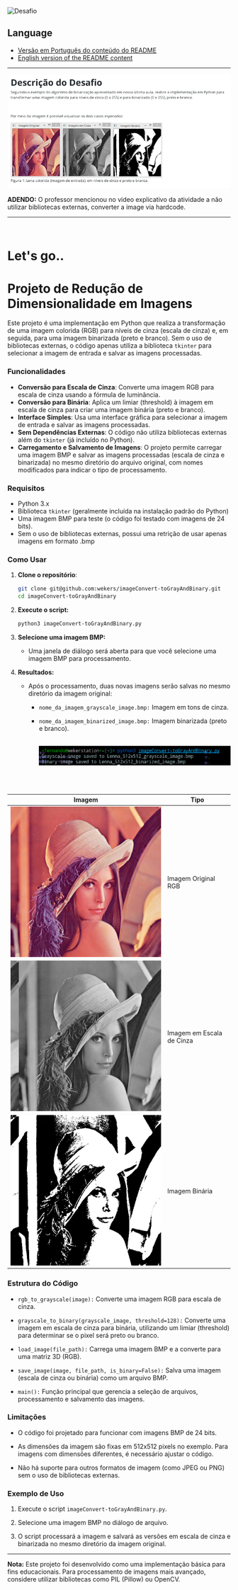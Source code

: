 <p align="left">
  <img src="https://img.shields.io/static/v1?label=Tipo&message=Desafio&color=8257E5&labelColor=000000" alt="Desafio" />
</p>


## Language
- [Versão em Português do conteúdo do README](README.md) <br/>
- [English version of the README content](README.us.md)
---

![Desafio](https://raw.githubusercontent.com/wekers/imageConvert-toGrayAndBinary/refs/heads/main/img/Desafio_Reducao_Img.png)

**ADENDO:** O professor mencionou no video explicativo da atividade a não utilizar bibliotecas externas, converter a image via hardcode.
- - -
<br/>

# Let's go..
# Projeto de Redução de Dimensionalidade em Imagens

Este projeto é uma implementação em Python que realiza a transformação de uma imagem colorida (RGB) para níveis de cinza (escala de cinza) e, em seguida, para uma imagem binarizada (preto e branco). Sem o uso de bibliotecas externas, o código apenas utiliza a biblioteca `tkinter` para selecionar a imagem de entrada e salvar as imagens processadas.

### Funcionalidades

- **Conversão para Escala de Cinza**: Converte uma imagem RGB para escala de cinza usando a fórmula de luminância.
- **Conversão para Binária**: Aplica um limiar (threshold) à imagem em escala de cinza para criar uma imagem binária (preto e branco).
- **Interface Simples**: Usa uma interface gráfica para selecionar a imagem de entrada e salvar as imagens processadas.
- **Sem Dependências Externas**: O código não utiliza bibliotecas externas além do `tkinter` (já incluído no Python).
- **Carregamento e Salvamento de Imagens**: O projeto permite carregar uma imagem BMP e salvar as imagens processadas (escala de cinza e binarizada) no mesmo diretório do arquivo original, com nomes modificados para indicar o tipo de processamento.

### Requisitos

- Python 3.x
- Biblioteca `tkinter` (geralmente incluída na instalação padrão do Python)
- Uma imagem BMP para teste (o código foi testado com imagens de 24 bits).
- Sem o uso de bibliotecas externas, possui uma retrição de usar apenas imagens em formato .bmp

### Como Usar

1. **Clone o repositório**:
   ```bash
   git clone git@github.com:wekers/imageConvert-toGrayAndBinary.git
   cd imageConvert-toGrayAndBinary
   ```
2. **Execute o script:**
   ```bash
   python3 imageConvert-toGrayAndBinary.py
   ```
3. **Selecione uma imagem BMP:**

    - Uma janela de diálogo será aberta para que você selecione uma imagem BMP para processamento.

4. **Resultados:**

    - Após o processamento, duas novas imagens serão salvas no mesmo diretório da imagem original:

       - `nome_da_imagem_grayscale_image.bmp:` Imagem em tons de cinza.

       - `nome_da_imagem_binarized_image.bmp:` Imagem binarizada (preto e branco). <br/><br/>


         ![Terminal](https://raw.githubusercontent.com/wekers/imageConvert-toGrayAndBinary/refs/heads/main/img/terminal_imageConvert.png) 

<br/><br/>

| Imagem | Tipo |
|--------|----------|
| ![RGB](https://raw.githubusercontent.com/wekers/imageConvert-toGrayAndBinary/refs/heads/main/img/Lenna_512x512.bmp) | Imagem Original RGB |
| ![GRAY](https://raw.githubusercontent.com/wekers/imageConvert-toGrayAndBinary/refs/heads/main/img/Lenna_512x512_grayscale_image.bmp) | Imagem em Escala de Cinza |
| ![BINARY](https://raw.githubusercontent.com/wekers/imageConvert-toGrayAndBinary/refs/heads/main/img/Lenna_512x512_binarized_image.bmp) | Imagem Binária |


### Estrutura do Código

   - `rgb_to_grayscale(image):` Converte uma imagem RGB para escala de cinza.

   - `grayscale_to_binary(grayscale_image, threshold=128):` Converte uma imagem em escala de cinza para binária, utilizando um limiar (threshold) para determinar se o pixel será preto ou branco.

   - `load_image(file_path):` Carrega uma imagem BMP e a converte para uma matriz 3D (RGB).

   - `save_image(image, file_path, is_binary=False):` Salva uma imagem (escala de cinza ou binária) como um arquivo BMP.

   - `main():` Função principal que gerencia a seleção de arquivos, processamento e salvamento das imagens.

### Limitações

   - O código foi projetado para funcionar com imagens BMP de 24 bits.

   - As dimensões da imagem são fixas em 512x512 pixels no exemplo. Para imagens com dimensões diferentes, é necessário ajustar o código.

   - Não há suporte para outros formatos de imagem (como JPEG ou PNG) sem o uso de bibliotecas externas.

### Exemplo de Uso

   1. Execute o script `imageConvert-toGrayAndBinary.py`.

   2. Selecione uma imagem BMP no diálogo de arquivo.

   3. O script processará a imagem e salvará as versões em escala de cinza e binarizada no mesmo diretório da imagem original.

---

**Nota:** Este projeto foi desenvolvido como uma implementação básica para fins educacionais. Para processamento de imagens mais avançado, considere utilizar bibliotecas como PIL (Pillow) ou OpenCV.
